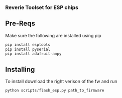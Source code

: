 ### Reverie Toolset for ESP chips

## Pre-Reqs

Make sure the following are installed using pip
``` python
pip install esptools
pip install pyserial
pip install adafruit-ampy
```


## Installing 

To install download the right verison of the fw and run

``` python
python scripts/flash_esp.py path_to_firmware
```

